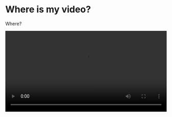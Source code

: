 # Where is my video?

Where?

<video width="100%" controls>
  <source src="videos/original/video_1_200x112.mp4" type="video/mp4">
</video>


